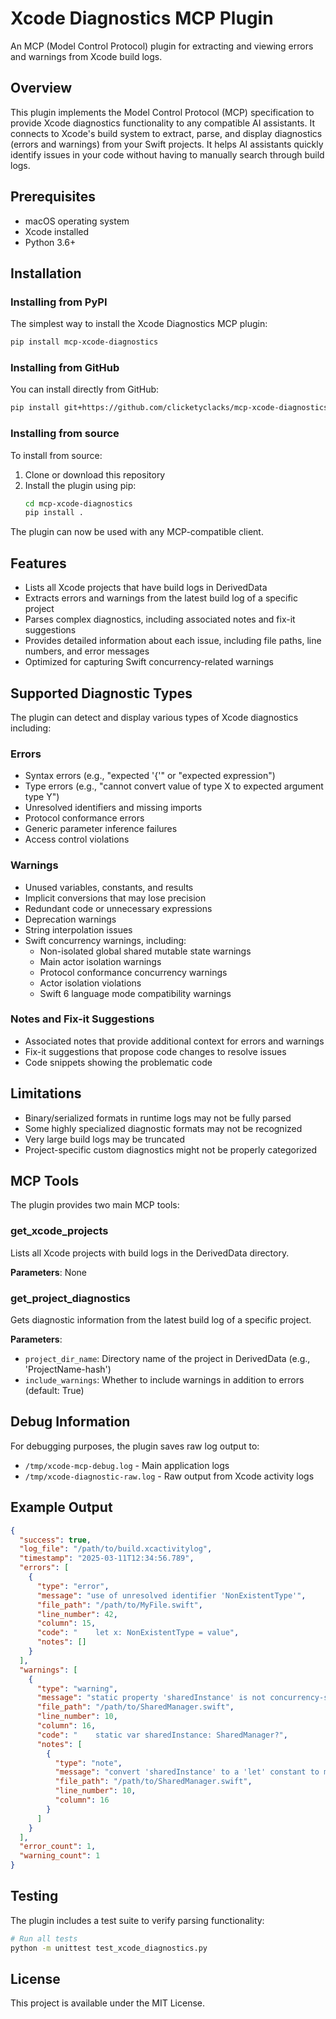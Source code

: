 # Xcode Diagnostics MCP Plugin

An MCP (Model Control Protocol) plugin for extracting and viewing errors and warnings from Xcode build logs.

## Overview

This plugin implements the Model Control Protocol (MCP) specification to provide Xcode diagnostics functionality to any compatible AI assistants. It connects to Xcode's build system to extract, parse, and display diagnostics (errors and warnings) from your Swift projects. It helps AI assistants quickly identify issues in your code without having to manually search through build logs.

## Prerequisites

- macOS operating system
- Xcode installed
- Python 3.6+

## Installation

### Installing from PyPI

The simplest way to install the Xcode Diagnostics MCP plugin:

```bash
pip install mcp-xcode-diagnostics
```

### Installing from GitHub

You can install directly from GitHub:

```bash
pip install git+https://github.com/clicketyclacks/mcp-xcode-diagnostics.git
```

### Installing from source

To install from source:

1. Clone or download this repository
2. Install the plugin using pip:
   ```bash
   cd mcp-xcode-diagnostics
   pip install .
   ```

The plugin can now be used with any MCP-compatible client.

## Features

- Lists all Xcode projects that have build logs in DerivedData
- Extracts errors and warnings from the latest build log of a specific project
- Parses complex diagnostics, including associated notes and fix-it suggestions
- Provides detailed information about each issue, including file paths, line numbers, and error messages
- Optimized for capturing Swift concurrency-related warnings

## Supported Diagnostic Types

The plugin can detect and display various types of Xcode diagnostics including:

### Errors
- Syntax errors (e.g., "expected '{'" or "expected expression")
- Type errors (e.g., "cannot convert value of type X to expected argument type Y")
- Unresolved identifiers and missing imports
- Protocol conformance errors
- Generic parameter inference failures
- Access control violations

### Warnings
- Unused variables, constants, and results
- Implicit conversions that may lose precision
- Redundant code or unnecessary expressions
- Deprecation warnings
- String interpolation issues
- Swift concurrency warnings, including:
  - Non-isolated global shared mutable state warnings
  - Main actor isolation warnings
  - Protocol conformance concurrency warnings
  - Actor isolation violations
  - Swift 6 language mode compatibility warnings

### Notes and Fix-it Suggestions
- Associated notes that provide additional context for errors and warnings
- Fix-it suggestions that propose code changes to resolve issues
- Code snippets showing the problematic code

## Limitations

- Binary/serialized formats in runtime logs may not be fully parsed
- Some highly specialized diagnostic formats may not be recognized
- Very large build logs may be truncated
- Project-specific custom diagnostics might not be properly categorized

## MCP Tools

The plugin provides two main MCP tools:

### get_xcode_projects
Lists all Xcode projects with build logs in the DerivedData directory.

**Parameters**: None

### get_project_diagnostics
Gets diagnostic information from the latest build log of a specific project.

**Parameters**:
- `project_dir_name`: Directory name of the project in DerivedData (e.g., 'ProjectName-hash')
- `include_warnings`: Whether to include warnings in addition to errors (default: True)

## Debug Information

For debugging purposes, the plugin saves raw log output to:
- `/tmp/xcode-mcp-debug.log` - Main application logs
- `/tmp/xcode-diagnostic-raw.log` - Raw output from Xcode activity logs

## Example Output

```json
{
  "success": true,
  "log_file": "/path/to/build.xcactivitylog",
  "timestamp": "2025-03-11T12:34:56.789",
  "errors": [
    {
      "type": "error",
      "message": "use of unresolved identifier 'NonExistentType'",
      "file_path": "/path/to/MyFile.swift",
      "line_number": 42,
      "column": 15,
      "code": "    let x: NonExistentType = value",
      "notes": []
    }
  ],
  "warnings": [
    {
      "type": "warning",
      "message": "static property 'sharedInstance' is not concurrency-safe because it is nonisolated global shared mutable state; this is an error in the Swift 6 language mode",
      "file_path": "/path/to/SharedManager.swift",
      "line_number": 10,
      "column": 16,
      "code": "    static var sharedInstance: SharedManager?",
      "notes": [
        {
          "type": "note",
          "message": "convert 'sharedInstance' to a 'let' constant to make 'Sendable' shared state immutable",
          "file_path": "/path/to/SharedManager.swift",
          "line_number": 10,
          "column": 16
        }
      ]
    }
  ],
  "error_count": 1,
  "warning_count": 1
}
```

## Testing

The plugin includes a test suite to verify parsing functionality:

```bash
# Run all tests
python -m unittest test_xcode_diagnostics.py
```

## License

This project is available under the MIT License.